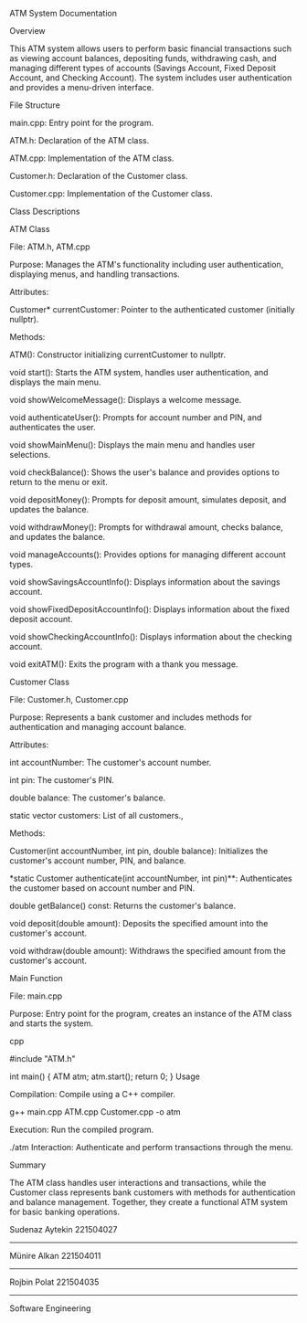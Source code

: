 ATM System Documentation



Overview


This ATM system allows users to perform basic financial transactions such as viewing account balances, depositing funds, withdrawing cash, and managing different types of accounts (Savings Account, Fixed Deposit Account, and Checking Account). The system includes user authentication and provides a menu-driven interface.

File Structure


main.cpp: Entry point for the program.


ATM.h: Declaration of the ATM class.


ATM.cpp: Implementation of the ATM class.


Customer.h: Declaration of the Customer class.


Customer.cpp: Implementation of the Customer class.


Class Descriptions


ATM Class


File: ATM.h, ATM.cpp


Purpose: Manages the ATM's functionality including user authentication, displaying menus, and handling transactions.


Attributes:


Customer* currentCustomer: Pointer to the authenticated customer (initially nullptr).


Methods:



ATM(): Constructor initializing currentCustomer to nullptr.


void start(): Starts the ATM system, handles user authentication, and displays the main menu.


void showWelcomeMessage(): Displays a welcome message.


void authenticateUser(): Prompts for account number and PIN, and authenticates the user.


void showMainMenu(): Displays the main menu and handles user selections.


void checkBalance(): Shows the user's balance and provides options to return to the menu or exit.


void depositMoney(): Prompts for deposit amount, simulates deposit, and updates the balance.


void withdrawMoney(): Prompts for withdrawal amount, checks balance, and updates the balance.


void manageAccounts(): Provides options for managing different account types.


void showSavingsAccountInfo(): Displays information about the savings account.


void showFixedDepositAccountInfo(): Displays information about the fixed deposit account.


void showCheckingAccountInfo(): Displays information about the checking account.


void exitATM(): Exits the program with a thank you message.


Customer Class


File: Customer.h, Customer.cpp



Purpose: Represents a bank customer and includes methods for authentication and managing account balance.



Attributes:



int accountNumber: The customer's account number.


int pin: The customer's PIN.


double balance: The customer's balance.


static vector<Customer> customers: List of all customers.,


Methods:


Customer(int accountNumber, int pin, double balance): Initializes the customer's account number, PIN, and balance.


*static Customer authenticate(int accountNumber, int pin)**: Authenticates the customer based on account number and PIN.


double getBalance() const: Returns the customer's balance.


void deposit(double amount): Deposits the specified amount into the customer's account.


void withdraw(double amount): Withdraws the specified amount from the customer's account.


Main Function


File: main.cpp


Purpose: Entry point for the program, creates an instance of the ATM class and starts the system.


cpp

#include "ATM.h"


int main() {
    ATM atm;
    atm.start();
    return 0;
}
Usage

Compilation: Compile using a C++ compiler.



g++ main.cpp ATM.cpp Customer.cpp -o atm


Execution: Run the compiled program.


./atm
Interaction: Authenticate and perform transactions through the menu.


Summary

The ATM class handles user interactions and transactions, while the Customer class represents bank customers with methods for authentication and balance management. Together, they create a functional ATM system for basic banking operations.


Sudenaz Aytekin
221504027

-------------------------

Münire Alkan
221504011

-------------------------

Rojbin Polat
221504035

-------------------------

Software Engineering
